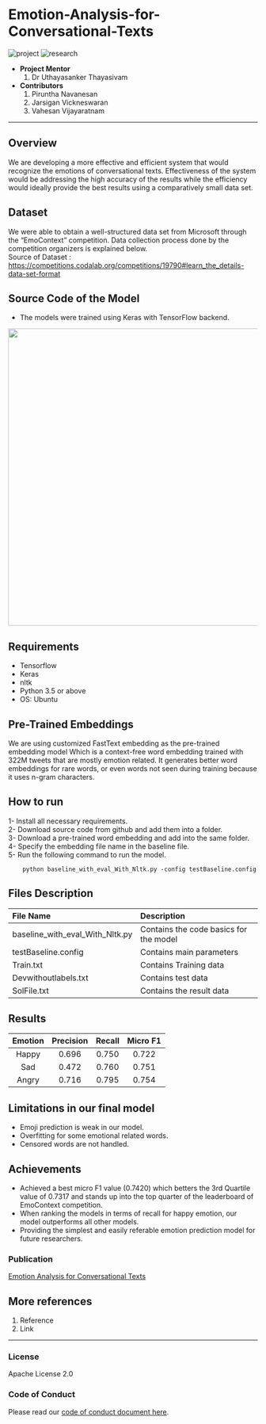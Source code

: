 
# Emotion-Analysis-for-Conversational-Texts

![project] ![research]



- <b>Project Mentor</b>
    1. Dr Uthayasanker Thayasivam
- <b>Contributors</b>
    1. Piruntha Navanesan
    2. Jarsigan Vickneswaran
    3. Vahesan Vijayaratnam


---

## Overview

We are developing a more effective and efficient system that would recognize the emotions of conversational texts. Effectiveness of the system would be addressing the high accuracy of the results while the efficiency would ideally provide the best results using a comparatively small data set.


## Dataset
We were able to obtain a well-structured data set from Microsoft through the “EmoContext” competition. Data collection process done by the competition organizers is explained below.
<br> Source of Dataset : 
<br> https://competitions.codalab.org/competitions/19790#learn_the_details-data-set-format


## Source Code of the Model

- The models were trained using Keras with TensorFlow backend.

<p align="center">
<img src="https://github.com/aaivu/aaivu-emotion-analysis-for-conversational-texts/blob/newBranch/docs/subjective_tamil-original.png" width="600">
</p>

## Requirements

- Tensorflow
- Keras
- nltk
- Python 3.5 or above
- OS: Ubuntu

## Pre-Trained Embeddings

We are using customized FastText embedding as the pre-trained embedding model Which is a context-free word embedding trained with 322M tweets that are mostly emotion related. It generates better word embeddings for rare words, or even words not seen during training because it uses n-gram characters.

## How to run

1- Install all necessary requirements.      
2- Download source code from github and add them into a folder.     
3- Download a pre-trained word embedding and add into the same folder.   
4- Specify the embedding file name in the baseline file.    
5- Run the following command to run the model.   
```
    python baseline_with_eval_With_Nltk.py -config testBaseline.config
```

## Files Description


|  File Name	|  Description	| 
|:---------|:-----------	|
| baseline_with_eval_With_Nltk.py    	| Contains the code basics for the model  	|
| testBaseline.config     	| Contains main parameters     	| 
|Train.txt   	| Contains Training data     	|
|Devwithoutlabels.txt   	| Contains test data      	|
|SolFile.txt   	| Contains the result data     	|


## Results



| Emotion 	| Precision 	| Recall 	| Micro F1 	|
|:---------:|:-----------:	|:---------:|:----------:|
| Happy   	| 0.696     	| 0.750  	| 0.722    	|
| Sad     	| 0.472     	| 0.760  	| 0.751    	|
| Angry   	| 0.716     	| 0.795  	| 0.754    	|


## Limitations in our final model

- Emoji prediction is weak in our model.
- Overfitting for some emotional related words.
- Censored words are not handled.

## Achievements

- Achieved a best micro F1 value (0.7420) which betters the 3rd Quartile value of 0.7317 and stands up into the top quarter of the leaderboard of EmoContext competition.
- When ranking the models in terms of recall for happy emotion, our model outperforms all other models.
- Providing the simplest and easily referable emotion prediction model for future researchers.

### Publication
[Emotion Analysis for Conversational Texts](https://ieeexplore.ieee.org/document/9325442)

## More references

1. Reference
2. Link

---

### License

Apache License 2.0

### Code of Conduct

Please read our [code of conduct document here](https://github.com/aaivu/aaivu-introduction/blob/master/docs/code_of_conduct.md).

[project]: https://img.shields.io/badge/-Project-blue
[research]: https://img.shields.io/badge/-Research-yellowgreen

